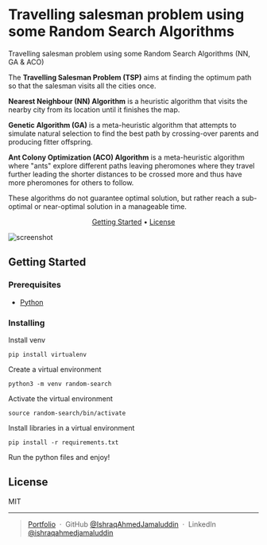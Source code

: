 # Travelling salesman problem using some Random Search Algorithms

Travelling salesman problem using some Random Search Algorithms (NN, GA & ACO)

The **Travelling Salesman Problem (TSP)** aims at finding the optimum path so that the salesman visits all the cities once.

**Nearest Neighbour (NN) Algorithm** is a heuristic algorithm that visits the nearby city from its location until it finishes the map.

**Genetic Algorithm (GA)** is a meta-heuristic algorithm that attempts to simulate natural selection to find the best path by crossing-over parents and producing fitter offspring.

**Ant Colony Optimization (ACO) Algorithm** is a meta-heuristic algorithm where "ants" explore different paths leaving pheromones where they travel further leading the shorter distances to be crossed more and thus have more pheromones for others to follow.

These algorithms do not guarantee optimal solution, but rather reach a sub-optimal or near-optimal solution in a manageable time.

<p align="center">
  <a href="#getting-started">Getting Started</a> •
  <a href="#license">License</a>
</p>

![screenshot](RandomSearchTechniques.gif)

## Getting Started



### Prerequisites

- [Python](https://www.python.org/downloads)

### Installing


Install venv

    pip install virtualenv

Create a virtual environment

    python3 -m venv random-search

Activate the virtual environment

    source random-search/bin/activate

Install libraries in a virtual environment

    pip install -r requirements.txt

Run the python files and enjoy!

## License

MIT

---

> [Portfolio](https://ishraqahmedjamaluddin.github.io/Ishraq-s-Portfolio) &nbsp;&middot;&nbsp;
> GitHub [@IshraqAhmedJamaluddin](https://github.com/IshraqAhmedJamaluddin) &nbsp;&middot;&nbsp;
> LinkedIn [@ishraqahmedjamaluddin](https://www.linkedin.com/in/ishraqahmedjamaluddin)